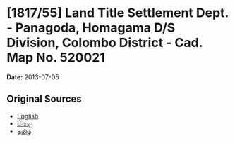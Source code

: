 # [1817/55] Land Title Settlement Dept. - Panagoda, Homagama D/S Division, Colombo District - Cad. Map No. 520021

**Date:** 2013-07-05

## Original Sources

- [English](https://documents.gov.lk/view/extra-gazettes/2013/7/1817-55_E.pdf)
- [සිංහල](https://documents.gov.lk/view/extra-gazettes/2013/7/1817-55_S.pdf)
- [தமிழ்](https://documents.gov.lk/view/extra-gazettes/2013/7/1817-55_T.pdf)
